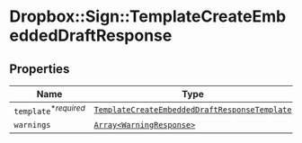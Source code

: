 # Dropbox::Sign::TemplateCreateEmbeddedDraftResponse



## Properties

| Name | Type | Description | Notes |
| ---- | ---- | ----------- | ----- |
| `template`<sup>*_required_</sup> | [```TemplateCreateEmbeddedDraftResponseTemplate```](TemplateCreateEmbeddedDraftResponseTemplate.md) |    |  |
| `warnings` | [```Array<WarningResponse>```](WarningResponse.md) |  _t__WarningResponse::LIST_DESCRIPTION  |  |

